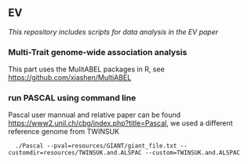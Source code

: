 ## EV
*This repository includes scripts for data analysis in the EV paper*

### Multi-Trait genome-wide association analysis 
This part uses the MulitABEL packages in R, see <https://github.com/xiashen/MultiABEL>

### run PASCAL using command line
Pascal user mannual and relative paper can be found <https://www2.unil.ch/cbg/index.php?title=Pascal>, we used a different reference genome from TWINSUK
```
  ./Pascal --pval=resources/GIANT/giant_file.txt --customdir=resources/TWINSUK.and.ALSPAC --custom=TWINSUK.and.ALSPAC
```
